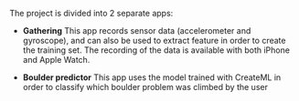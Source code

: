 The project is divided into 2 separate apps:

* **Gathering**
  This app records sensor data (accelerometer and gyroscope), and can also be used to extract feature in order to create the training set. The recording
  of the data is available with both iPhone and Apple Watch.

* **Boulder predictor**
  This app uses the model trained with CreateML in order to classify which boulder problem was climbed by the user
